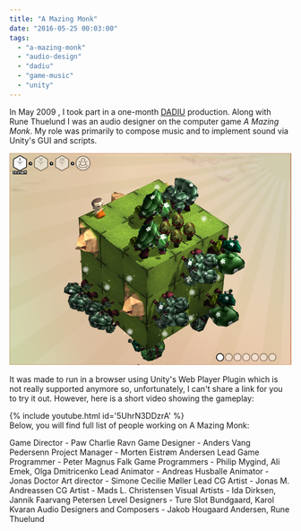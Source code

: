 ```yaml
---
title: "A Mazing Monk"
date: "2016-05-25 00:03:00"
tags: 
  - "a-mazing-monk"
  - "audio-design"
  - "dadiu"
  - "game-music"
  - "unity"
---
```


In May 2009 , I took part in a one-month [DADIU](http://www.dadiu.dk) production. Along with Rune Thuelund I was an audio designer on the computer game *A Mazing Monk*. My role was primarily to compose music and to implement sound via Unity's GUI and scripts.<!--more-->

![A Mazing Monk](/assets/images/A-Mazing-Monk.png)

It was made to run in a browser using Unity's Web Player Plugin which is not really supported anymore so, unfortunately, I can't share a link for you to try it out. However, here is a short video showing the gameplay:

{% include youtube.html id='5UhrN3DDzrA' %}
<br/>
Below, you will find full list of people working on A Mazing Monk:

Game Director - Paw Charlie Ravn
Game Designer - Anders Vang Pedersenn
Project Manager - Morten Eistrøm Andersen
Lead Game Programmer - Peter Magnus Falk
Game Programmers - Philip Mygind, Ali Emek, Olga Dmitricenko
Lead Animator - Andreas Husballe 
Animator - Jonas Doctor 
Art director - Simone Cecilie Møller 
Lead CG Artist - Jonas M. Andreassen
CG Artist - Mads L. Christensen 
Visual Artists - Ida Dirksen, Jannik Faarvang Petersen
Level Designers - Ture Slot Bundgaard, Karol Kvaran 
Audio Designers and Composers - Jakob Hougaard Andersen, Rune Thuelund
